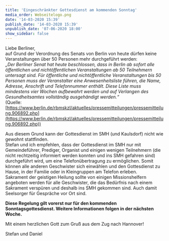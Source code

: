```yaml
---
title: 'Eingeschränkter Gottesdienst am kommenden Sonntag'
media_order: Webseitelogo.png
date: '14-03-2020 15:39'
publish_date: '14-03-2020 15:39'
unpublish_date: '07-06-2020 18:00'
show_sidebar: false
---
```


Liebe Berliner,   
auf Grund der Verordnung des Senats von Berlin von heute dürfen keine Veranstaltungen über 50 Personen mehr durchgeführt werden:   
_„Der Berliner Senat hat heute beschlossen, dass in Berlin ab sofort alle öffentlichen und nichtöffentlichen Veranstaltungen ab 50 Teilnehmern untersagt sind.
Für öffentliche und nichtöffentliche Veranstaltungen bis 50 Personen muss der Veranstalter eine Anwesenheitsliste führen, die Name, Adresse, Anschrift und Telefonnummer enthält. Diese Liste muss mindestens vier Wochen aufbewahrt werden und auf Verlangen des Gesundheitsamtes vollständig ausgehändigt werden.“_   
(Quelle: [https://www.berlin.de/rbmskzl/aktuelles/pressemitteilungen/pressemitteilung.906892.php](https://www.berlin.de/rbmskzl/aktuelles/pressemitteilungen/pressemitteilung.906892.php))
   
Aus diesem Grund kann der Gottesdienst im SMH (und Kaulsdorf) nicht wie gewohnt stattfinden.   
Stefan und ich empfehlen, dass der Gottesdienst im SMH nur mit Gemeindeführer, Prediger, Organist und einigen wenigen Teilnehmern (die nicht rechtzeitig informiert werden konnten und ins SMH gefahren sind) durchgeführt wird, um eine Telefonübertragung zu ermöglichen. Somit können alle anderen Geschwister sich einwählen und den Gottesdienst zu Hause, in der Familie oder in Kleingruppen am Telefon erleben.   
Sakrament der geistigen Heilung sollte von einigen Missionshelfern angeboten werden für alle Geschwister, die das Bedürfnis nach einem Sakrament verspüren und deshalb ins SMH gekommen sind. Auch damit Seelsorger für Gespräche vor Ort sind.   
   
**Diese Regelung gilt vorerst nur für den kommenden Sonntagsgottesdienst. Weitere Informationen folgen in der nächsten Woche.**   
   
Mit einem herzlichen Gott zum Gruß aus dem Zug nach Hannover!   
   
Stefan und Daniel